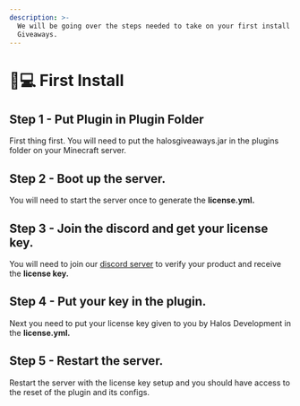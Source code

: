 ```yaml
---
description: >-
  We will be going over the steps needed to take on your first install of Halos
  Giveaways.
---
```


# 👨💻 First Install

## Step 1 - Put Plugin in Plugin Folder

First thing first. You will need to put the halosgiveaways.jar in the plugins folder on your Minecraft server.&#x20;

## Step 2 - Boot up the server.

You will need to start the server once to generate the **license.yml.**

## Step 3 - Join the discord and get your license key.

You will need to join our [discord server](https://discord.gg/PF5wqRz6m7) to verify your product and receive the **license key.**

## Step 4 - Put your key in the plugin.

Next you need to put your license key given to you by Halos Development in the **license.yml.**

## Step 5 - Restart the server.

Restart the server with the license key setup and you should have access to the reset of the plugin and its configs.&#x20;
